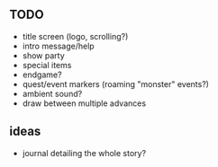 ## TODO
* title screen (logo, scrolling?)
* intro message/help
* show party
* special items
* endgame?
* quest/event markers (roaming "monster" events?)
* ambient sound?
* draw between multiple advances

## ideas
* journal detailing the whole story?
